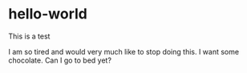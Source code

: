 # hello-world
This is a test

I am so tired and would very much like to stop doing this. 
I want some chocolate. Can I go to bed yet?

